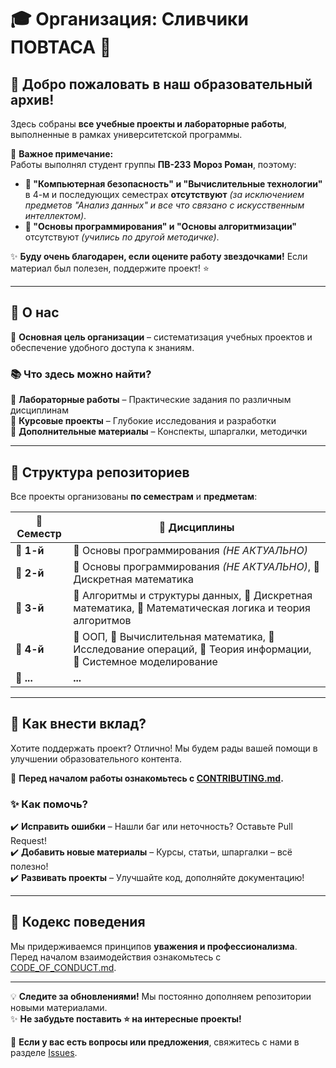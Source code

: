 # 🎓 **Организация: Сливчики ПОВТАСА** 🚀  

## 🎉 Добро пожаловать в наш образовательный архив!

Здесь собраны **все учебные проекты и лабораторные работы**, выполненные в рамках университетской программы.  

📌 **Важное примечание:**  
Работы выполнял студент группы **ПВ-233** **Мороз Роман**, поэтому:
- **📛 "Компьютерная безопасность" и "Вычислительные технологии"** в 4-м и последующих семестрах **отсутствуют** *(за исключением предметов "Анализ данных" и все что связано с искусственным интеллектом)*.
- **🔴 "Основы программирования" и "Основы алгоритмизации"** отсутствуют *(учились по другой методичке)*.  

✨ **Буду очень благодарен, если оцените работу звездочками!** Если материал был полезен, поддержите проект! ⭐️  

---

## 📌 **О нас**  
🎯 **Основная цель организации** – систематизация учебных проектов и обеспечение удобного доступа к знаниям.  

### 📚 **Что здесь можно найти?**  
🔹 **Лабораторные работы** – Практические задания по различным дисциплинам  
🔹 **Курсовые проекты** – Глубокие исследования и разработки  
🔹 **Дополнительные материалы** – Конспекты, шпаргалки, методички  

---

## 📅 **Структура репозиториев**  
Все проекты организованы **по семестрам** и **предметам**:

| 📆 **Семестр** | 🔬 **Дисциплины** |
|--------------|----------------|
| 🏁 **1-й** | 🔸 Основы программирования *(НЕ АКТУАЛЬНО)* |
| 🏁 **2-й** | 🔸 Основы программирования *(НЕ АКТУАЛЬНО)*, 🔹 Дискретная математика |
| 🏁 **3-й** | 🔸 Алгоритмы и структуры данных, 🔹 Дискретная математика, 🔹 Математическая логика и теория алгоритмов |
| 🏁 **4-й** | 🔸 ООП, 🔹 Вычислительная математика, 🔹 Исследование операций, 🔹 Теория информации, 🔹 Системное моделирование |
| 📌 **...** | **...** |

---

## 🚀 **Как внести вклад?**  
Хотите поддержать проект? Отлично! Мы будем рады вашей помощи в улучшении образовательного контента.  

📖 **Перед началом работы ознакомьтесь с [CONTRIBUTING.md](../CONTRIBUTING.md).**  

### ✨ **Как помочь?**  
✔️ **Исправить ошибки** – Нашли баг или неточность? Оставьте Pull Request!  
✔️ **Добавить новые материалы** – Курсы, статьи, шпаргалки – всё полезно!  
✔️ **Развивать проекты** – Улучшайте код, дополняйте документацию!  

---

## 📜 **Кодекс поведения**  
Мы придерживаемся принципов **уважения и профессионализма**.  
Перед началом взаимодействия ознакомьтесь с [CODE_OF_CONDUCT.md](../CODE_OF_CONDUCT.md).  

---

💡 **Следите за обновлениями!** Мы постоянно дополняем репозитории новыми материалами.  
✨ **Не забудьте поставить ⭐️ на интересные проекты!**  

📩 **Если у вас есть вопросы или предложения**, свяжитесь с нами в разделе [Issues](https://github.com/orgs/roman-moroz-bstu/issues).  
